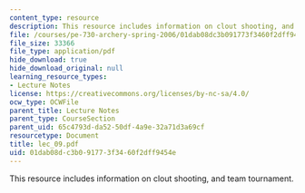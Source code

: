```yaml
---
content_type: resource
description: This resource includes information on clout shooting, and team tournament.
file: /courses/pe-730-archery-spring-2006/01dab08dc3b091773f3460f2dff9454e_lec_09.pdf
file_size: 33366
file_type: application/pdf
hide_download: true
hide_download_original: null
learning_resource_types:
- Lecture Notes
license: https://creativecommons.org/licenses/by-nc-sa/4.0/
ocw_type: OCWFile
parent_title: Lecture Notes
parent_type: CourseSection
parent_uid: 65c4793d-da52-50df-4a9e-32a71d3a69cf
resourcetype: Document
title: lec_09.pdf
uid: 01dab08d-c3b0-9177-3f34-60f2dff9454e
---
```

This resource includes information on clout shooting, and team tournament.